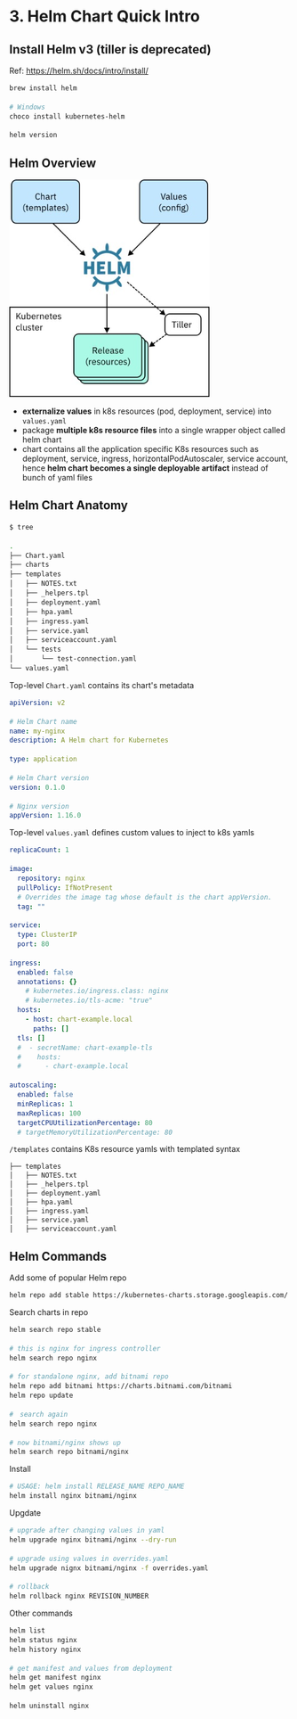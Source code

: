# 3. Helm Chart Quick Intro

## Install Helm v3 (tiller is deprecated)
Ref: https://helm.sh/docs/intro/install/
```bash
brew install helm

# Windows
choco install kubernetes-helm

helm version
```

## Helm Overview
![alt text](../imgs/helm_architecture.jpg "K8s Architecture")

- __externalize values__ in k8s resources (pod, deployment, service) into `values.yaml`
- package __multiple k8s resource files__ into a single wrapper object called helm chart
- chart contains all the application specific K8s resources such as deployment, service, ingress, horizontalPodAutoscaler, service account, hence __helm chart becomes a single deployable artifact__ instead of bunch of yaml files

## Helm Chart Anatomy
```bash
$ tree

.
├── Chart.yaml
├── charts
├── templates
│   ├── NOTES.txt
│   ├── _helpers.tpl
│   ├── deployment.yaml
│   ├── hpa.yaml
│   ├── ingress.yaml
│   ├── service.yaml
│   ├── serviceaccount.yaml
│   └── tests
│       └── test-connection.yaml
└── values.yaml
```

Top-level `Chart.yaml` contains its chart's metadata
```yaml
apiVersion: v2

# Helm Chart name
name: my-nginx
description: A Helm chart for Kubernetes

type: application

# Helm Chart version
version: 0.1.0

# Nginx version
appVersion: 1.16.0
```

Top-level `values.yaml` defines custom values to inject to k8s yamls
```yaml
replicaCount: 1

image:
  repository: nginx
  pullPolicy: IfNotPresent
  # Overrides the image tag whose default is the chart appVersion.
  tag: ""

service:
  type: ClusterIP
  port: 80

ingress:
  enabled: false
  annotations: {}
    # kubernetes.io/ingress.class: nginx
    # kubernetes.io/tls-acme: "true"
  hosts:
    - host: chart-example.local
      paths: []
  tls: []
  #  - secretName: chart-example-tls
  #    hosts:
  #      - chart-example.local

autoscaling:
  enabled: false
  minReplicas: 1
  maxReplicas: 100
  targetCPUUtilizationPercentage: 80
  # targetMemoryUtilizationPercentage: 80
```

`/templates` contains K8s resource yamls with templated syntax
```
├── templates
│   ├── NOTES.txt
│   ├── _helpers.tpl
│   ├── deployment.yaml
│   ├── hpa.yaml
│   ├── ingress.yaml
│   ├── service.yaml
│   ├── serviceaccount.yaml
```

## Helm Commands
Add some of popular Helm repo
```bash
helm repo add stable https://kubernetes-charts.storage.googleapis.com/
```

Search charts in repo
```bash
helm search repo stable

# this is nginx for ingress controller
helm search repo nginx

# for standalone nginx, add bitnami repo
helm repo add bitnami https://charts.bitnami.com/bitnami
helm repo update

#　search again
helm search repo nginx

# now bitnami/nginx shows up
helm search repo bitnami/nginx
```

Install
```bash
# USAGE: helm install RELEASE_NAME REPO_NAME
helm install nginx bitnami/nginx
```

Upgdate
```bash
# upgrade after changing values in yaml
helm upgrade nginx bitnami/nginx --dry-run

# upgrade using values in overrides.yaml
helm upgrade nignx bitnami/nginx -f overrides.yaml

# rollback
helm rollback nginx REVISION_NUMBER
```

Other commands
```bash
helm list 
helm status nginx
helm history nginx

# get manifest and values from deployment
helm get manifest nginx
helm get values nginx

helm uninstall nginx
```